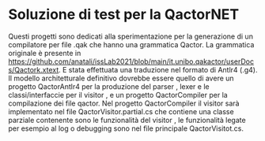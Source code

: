 # Soluzione di test per la QactorNET

Questi progetti sono dedicati alla sperimentazione per la generazione di un compilatore per file .qak che hanno una grammatica Qactor.
La grammatica originale è presente in https://github.com/anatali/issLab2021/blob/main/it.unibo.qakactor/userDocs/Qactork.xtext.
E stata effettuata una traduzione nel formato di Antlr4 (.g4).
Il modello architetturale definitivo dovrebbe essere quello di avere un progetto QactorAntlr4 per la produzione del parser , lexer e le classi/interfaccie per il visitor , e un progetto QactorCompiler per la compilazione dei file qactor.
Nel progetto QactorCompiler il visitor sarà implementato nel file QactorVisitor.partial.cs che contiene una classe parziale contenente sono le funzionalità del visitor , le funzionalità legate per esempio al log o debugging sono nel file principale QactorVisitot.cs.  
